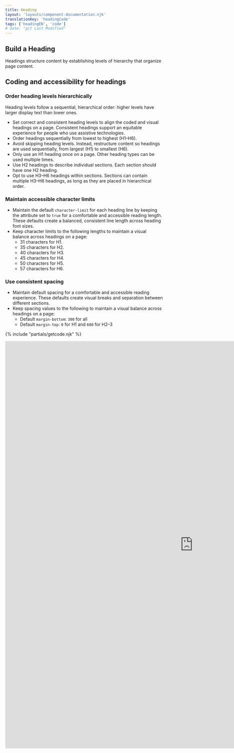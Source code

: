 ```yaml
---
title: Heading
layout: 'layouts/component-documentation.njk'
translationKey: 'headingCode'
tags: ['headingEN', 'code']
# date: "git Last Modified"
---
```


## Build a Heading

Headings structure content by establishing levels of hierarchy that organize page content.

## Coding and accessibility for headings

### Order heading levels hierarchically

Heading levels follow a sequential, hierarchical order: higher levels have larger display text than lower ones.

- Set correct and consistent heading levels to align the coded and visual headings on a page. Consistent headings support an equitable experience for people who use assistive technologies.
- Order headings sequentially from lowest to highest (H1–H6).
- Avoid skipping heading levels. Instead, restructure content so headings are used sequentially, from largest (H1) to smallest (H6).
- Only use an H1 heading once on a page. Other heading types can be used multiple times.
- Use H2 headings to describe individual sections. Each section should have one H2 heading.
- Opt to use H3–H6 headings within sections. Sections can contain multiple H3–H6 headings, as long as they are placed in hierarchical order.

### Maintain accessible character limits

- Maintain the default `character-limit` for each heading line by keeping the attribute set to `true` for a comfortable and accessible reading length. These defaults create a balanced, consistent line length across heading font sizes.
- Keep character limits to the following lengths to maintain a visual balance across headings on a page:
  - 31 characters for H1.
  - 35 characters for H2.
  - 40 characters for H3.
  - 45 characters for H4.
  - 50 characters for H5.
  - 57 characters for H6.

### Use consistent spacing

- Maintain default spacing for a comfortable and accessible reading experience. These defaults create visual breaks and separation between different sections.
- Keep spacing values to the following to maintain a visual balance across headings on a page:
  - Default `margin-bottom`: `300` for all
  - Default `margin-top`: `0` for H1 and `600` for H2–3

{% include "partials/getcode.njk" %}

<iframe
  title="Overview of gcds-heading properties and events."
  src="https://cds-snc.github.io/gcds-components/iframe.html?viewMode=docs&demo=true&singleStory=true&id=components-heading--events-properties&lang=en"
  width="1200"
  height="1300"
  style="display: block; margin: 0 auto;"
  frameBorder="0"
  allow="clipboard-write"
></iframe>
